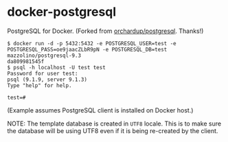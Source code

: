 docker-postgresql
=================

PostgreSQL for Docker. (Forked from [orchardup/postgresql](https://index.docker.io/u/orchardup/postgresql/). Thanks!)

    $ docker run -d -p 5432:5432 -e POSTGRESQL_USER=test -e POSTGRESQL_PASS=oe9jaacZLbR9pN -e POSTGRESQL_DB=test mazzolino/postgresql-9.3
    da809981545f
    $ psql -h localhost -U test test
    Password for user test:
    psql (9.1.9, server 9.1.3)
    Type "help" for help.

    test=#

(Example assumes PostgreSQL client is installed on Docker host.)

NOTE: The template database is created in `UTF8` locale. This is to
make sure the database will be using UTF8 even if it is being re-created by
the client.
